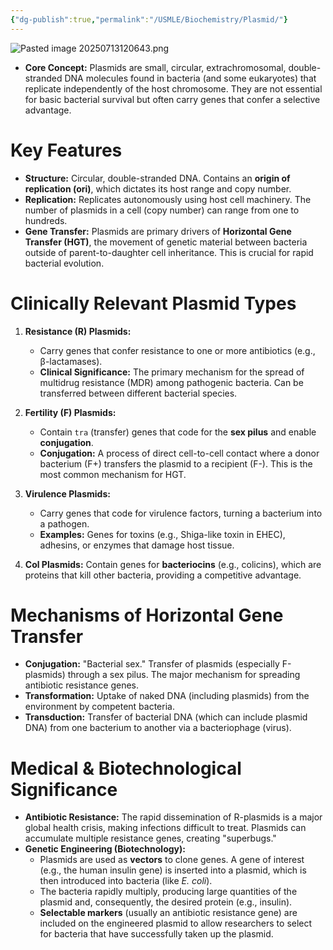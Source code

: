```yaml
---
{"dg-publish":true,"permalink":"/USMLE/Biochemistry/Plasmid/"}
---
```


![Pasted image 20250713120643.png](/img/user/appendix/Pasted%20image%2020250713120643.png)

-   **Core Concept:** Plasmids are small, circular, extrachromosomal, double-stranded DNA molecules found in bacteria (and some eukaryotes) that replicate independently of the host chromosome. They are not essential for basic bacterial survival but often carry genes that confer a selective advantage.

# Key Features

*   **Structure:** Circular, double-stranded DNA. Contains an **origin of replication (ori)**, which dictates its host range and copy number.
*   **Replication:** Replicates autonomously using host cell machinery. The number of plasmids in a cell (copy number) can range from one to hundreds.
*   **Gene Transfer:** Plasmids are primary drivers of **Horizontal Gene Transfer (HGT)**, the movement of genetic material between bacteria outside of parent-to-daughter cell inheritance. This is crucial for rapid bacterial evolution.

# Clinically Relevant Plasmid Types

1.  **Resistance (R) Plasmids:**
    *   Carry genes that confer resistance to one or more antibiotics (e.g., β-lactamases).
    *   **Clinical Significance:** The primary mechanism for the spread of multidrug resistance (MDR) among pathogenic bacteria. Can be transferred between different bacterial species.

2.  **Fertility (F) Plasmids:**
    *   Contain `tra` (transfer) genes that code for the **sex pilus** and enable **conjugation**.
    *   **Conjugation:** A process of direct cell-to-cell contact where a donor bacterium (F+) transfers the plasmid to a recipient (F-). This is the most common mechanism for HGT.

3.  **Virulence Plasmids:**
    *   Carry genes that code for virulence factors, turning a bacterium into a pathogen.
    *   **Examples:** Genes for toxins (e.g., Shiga-like toxin in EHEC), adhesins, or enzymes that damage host tissue.

4.  **Col Plasmids:** Contain genes for **bacteriocins** (e.g., colicins), which are proteins that kill other bacteria, providing a competitive advantage.

# Mechanisms of Horizontal Gene Transfer

*   **Conjugation:** "Bacterial sex." Transfer of plasmids (especially F-plasmids) through a sex pilus. The major mechanism for spreading antibiotic resistance genes.
*   **Transformation:** Uptake of naked DNA (including plasmids) from the environment by competent bacteria.
*   **Transduction:** Transfer of bacterial DNA (which can include plasmid DNA) from one bacterium to another via a bacteriophage (virus).

# Medical & Biotechnological Significance

*   **Antibiotic Resistance:** The rapid dissemination of R-plasmids is a major global health crisis, making infections difficult to treat. Plasmids can accumulate multiple resistance genes, creating "superbugs."
*   **Genetic Engineering (Biotechnology):**
    *   Plasmids are used as **vectors** to clone genes. A gene of interest (e.g., the human insulin gene) is inserted into a plasmid, which is then introduced into bacteria (like *E. coli*).
    *   The bacteria rapidly multiply, producing large quantities of the plasmid and, consequently, the desired protein (e.g., insulin).
    *   **Selectable markers** (usually an antibiotic resistance gene) are included on the engineered plasmid to allow researchers to select for bacteria that have successfully taken up the plasmid.
